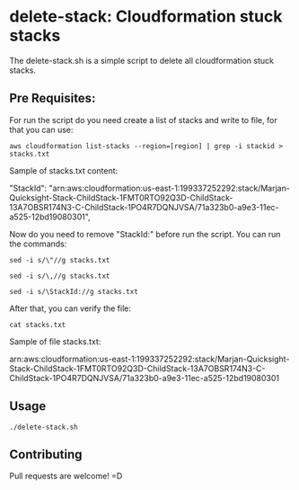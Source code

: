 # delete-stack: Cloudformation stuck stacks

The delete-stack.sh is a simple script to delete all cloudformation stuck stacks. 

## Pre Requisites:

For run the script do you need create a list of stacks and write to file, for that you can use:

```
aws cloudformation list-stacks --region=[region] | grep -i stackid > stacks.txt
```

Sample of stacks.txt content: 

"StackId": "arn:aws:cloudformation:us-east-1:199337252292:stack/Marjan-Quicksight-Stack-ChildStack-1FMT0RTO92Q3D-ChildStack-13A7OBSR174N3-C-ChildStack-1PO4R7DQNJVSA/71a323b0-a9e3-11ec-a525-12bd19080301", 

Now do you need to remove "StackId:" before run the script. You can run the commands:

````
sed -i s/\"//g stacks.txt 
````

````
sed -i s/\,//g stacks.txt
````

```
sed -i s/\StackId://g stacks.txt
```

After that, you can verify the file:


```
cat stacks.txt 
```

Sample of file stacks.txt:

arn:aws:cloudformation:us-east-1:199337252292:stack/Marjan-Quicksight-Stack-ChildStack-1FMT0RTO92Q3D-ChildStack-13A7OBSR174N3-C-ChildStack-1PO4R7DQNJVSA/71a323b0-a9e3-11ec-a525-12bd19080301

## Usage

```
./delete-stack.sh
```

## Contributing
Pull requests are welcome! =D

